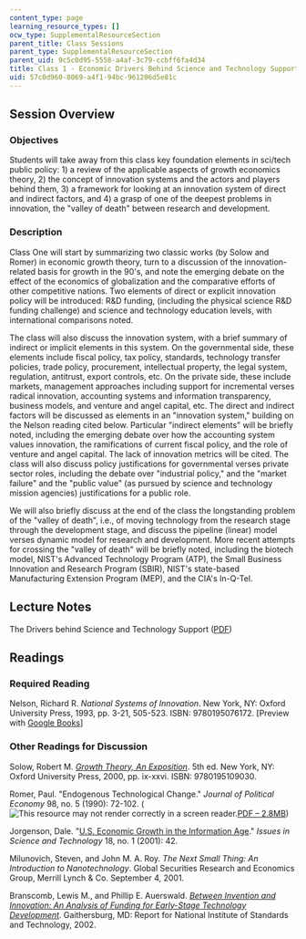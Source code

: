 ```yaml
---
content_type: page
learning_resource_types: []
ocw_type: SupplementalResourceSection
parent_title: Class Sessions
parent_type: SupplementalResourceSection
parent_uid: 9c5c0d95-5558-a4af-3c79-ccbff6fa4d34
title: Class 1 - Economic Drivers Behind Science and Technology Support
uid: 57c0d960-8069-a4f1-94bc-961206d5e81c
---
```


Session Overview
----------------

### Objectives

Students will take away from this class key foundation elements in sci/tech public policy: 1) a review of the applicable aspects of growth economics theory, 2) the concept of innovation systems and the actors and players behind them, 3) a framework for looking at an innovation system of direct and indirect factors, and 4) a grasp of one of the deepest problems in innovation, the "valley of death" between research and development.

### Description

Class One will start by summarizing two classic works (by Solow and Romer) in economic growth theory, turn to a discussion of the innovation-related basis for growth in the 90's, and note the emerging debate on the effect of the economics of globalization and the comparative efforts of other competitive nations. Two elements of direct or explicit innovation policy will be introduced: R&D funding, (including the physical science R&D funding challenge) and science and technology education levels, with international comparisons noted.

The class will also discuss the innovation system, with a brief summary of indirect or implicit elements in this system. On the governmental side, these elements include fiscal policy, tax policy, standards, technology transfer policies, trade policy, procurement, intellectual property, the legal system, regulation, antitrust, export controls, etc. On the private side, these include markets, management approaches including support for incremental verses radical innovation, accounting systems and information transparency, business models, and venture and angel capital, etc. The direct and indirect factors will be discussed as elements in an "innovation system," building on the Nelson reading cited below. Particular "indirect elements" will be briefly noted, including the emerging debate over how the accounting system values innovation, the ramifications of current fiscal policy, and the role of venture and angel capital. The lack of innovation metrics will be cited. The class will also discuss policy justifications for governmental verses private sector roles, including the debate over "industrial policy," and the "market failure" and the "public value" (as pursued by science and technology mission agencies) justifications for a public role.

We will also briefly discuss at the end of the class the longstanding problem of the "valley of death", i.e., of moving technology from the research stage through the development stage, and discuss the pipeline (linear) model verses dynamic model for research and development. More recent attempts for crossing the "valley of death" will be briefly noted, including the biotech model, NIST's Advanced Technology Program (ATP), the Small Business Innovation and Research Program (SBIR), NIST's state-based Manufacturing Extension Program (MEP), and the CIA's In-Q-Tel.

Lecture Notes
-------------

The Drivers behind Science and Technology Support ([PDF](/resources/res-stp-001-science-policy-bootcamp-january-iap-2011/class-sessions/class01/MITRES_STP_001IAP11_lec01.pdf))

Readings
--------

### Required Reading

Nelson, Richard R. _National Systems of Innovation_. New York, NY: Oxford University Press, 1993, pp. 3-21, 505-523. ISBN: 9780195076172. \[Preview with [Google Books](http://books.google.com/books?id=YFDGjgxc2CYC&pg=PA230&lpg=PA230&dq=richard+nelson+national+systems+of+innovation&source=web&ots=On6qon2BPP&sig=DP0rFEN28x2ar2-ZpmDZJR3EuvY&hl=en&sa=X&oi=book_result&resnum=1&ct=result)\]

### Other Readings for Discussion

Solow, Robert M. [_Growth Theory, An Exposition_](http://nobelprize.org/nobel_prizes/economics/laureates/1987/solow-lecture.html). 5th ed. New York, NY: Oxford University Press, 2000, pp. ix-xxvi. ISBN: 9780195109030.

Romer, Paul. "Endogenous Technological Change." _Journal of Political Economy_ 98, no. 5 (1990): 72-102. (![This resource may not render correctly in a screen reader.](/images/inacessible.gif)[PDF – 2.8MB](https://www.nber.org/papers/w3210))

Jorgenson, Dale. "[U.S. Economic Growth in the Information Age](http://www.issues.org/18.1/jorgenson.html)." _Issues in Science and Technology_ 18, no. 1 (2001): 42.

Milunovich, Steven, and John M. A. Roy. _The Next Small Thing: An Introduction to Nanotechnology_. Global Securities Research and Economics Group, Merrill Lynch & Co. September 4, 2001.

Branscomb, Lewis M., and Phillip E. Auerswald. [_Between Invention and Innovation: An Analysis of Funding for Early-Stage Technology Development_](http://belfercenter.hks.harvard.edu/publication/2067/between_invention_and_innovation.html). Gaithersburg, MD: Report for National Institute of Standards and Technology, 2002.